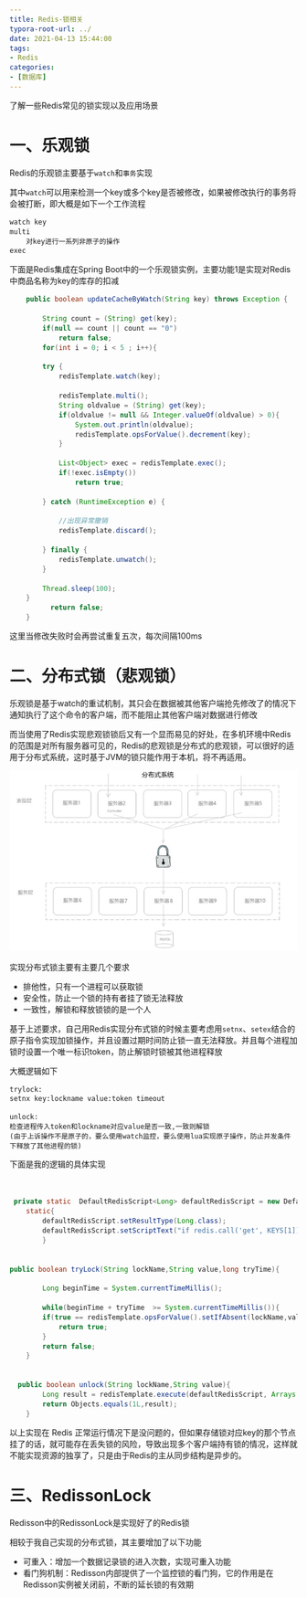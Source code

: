 ```yaml
---
title: Redis-锁相关
typora-root-url: ../
date: 2021-04-13 15:44:00
tags:
- Redis
categories:
- [数据库]
---
```


了解一些Redis常见的锁实现以及应用场景

<!--more-->

# 一、乐观锁

Redis的乐观锁主要基于`watch`和`事务`实现

其中`watch`可以用来检测一个key或多个key是否被修改，如果被修改执行的事务将会被打断，即大概是如下一个工作流程

```java
watch key
multi
	对key进行一系列非原子的操作
exec
```

下面是Redis集成在Spring Boot中的一个乐观锁实例，主要功能1是实现对Redis中商品名称为key的库存的扣减

```java
    public boolean updateCacheByWatch(String key) throws Exception {

        String count = (String) get(key);
        if(null == count || count == "0")
            return false;
        for(int i = 0; i < 5 ; i++){

        try {
            redisTemplate.watch(key);

            redisTemplate.multi();
            String oldvalue = (String) get(key);
            if(oldvalue != null && Integer.valueOf(oldvalue) > 0){
                System.out.println(oldvalue);
                redisTemplate.opsForValue().decrement(key);
            }

            List<Object> exec = redisTemplate.exec();
            if(!exec.isEmpty())
                return true;

        } catch (RuntimeException e) {

            //出现异常撤销
            redisTemplate.discard();

        } finally {
            redisTemplate.unwatch();
        }

        Thread.sleep(100);
    }
          return false;
    }
```

这里当修改失败时会再尝试重复五次，每次间隔100ms



# 二、分布式锁（悲观锁）

乐观锁是基于watch的重试机制，其只会在数据被其他客户端抢先修改了的情况下通知执行了这个命令的客户端，而不能阻止其他客户端对数据进行修改

而当使用了Redis实现悲观锁锁后又有一个显而易见的好处，在多机环境中Redis的范围是对所有服务器可见的，Redis的悲观锁是分布式的悲观锁，可以很好的适用于分布式系统，这时基于JVM的锁只能作用于本机，将不再适用。

![image-20210413161557941](/images/image-20210413161557941.png)

实现分布式锁主要有主要几个要求

- 排他性，只有一个进程可以获取锁
- 安全性，防止一个锁的持有者挂了锁无法释放
- 一致性，解锁和释放锁锁的是一个人

基于上述要求，自己用Redis实现分布式锁的时候主要考虑用`setnx`、`setex`结合的原子指令实现加锁操作，并且设置过期时间防止锁一直无法释放。并且每个进程加锁时设置一个唯一标识token，防止解锁时锁被其他进程释放

大概逻辑如下

```
trylock:
setnx key:lockname value:token timeout

unlock:
检查进程传入token和lockname对应value是否一致,一致则解锁
(由于上诉操作不是原子的，要么使用watch监控，要么使用lua实现原子操作，防止并发条件下释放了其他进程的锁)

```

下面是我的逻辑的具体实现

```java
 

 private static  DefaultRedisScript<Long> defaultRedisScript = new DefaultRedisScript<>();
    static{
        defaultRedisScript.setResultType(Long.class);
        defaultRedisScript.setScriptText("if redis.call('get', KEYS[1]) == KEYS[2] then return redis.call('del', KEYS[1]) else return 0 end");
        }


public boolean tryLock(String lockName,String value,long tryTime){

        Long beginTime = System.currentTimeMillis();

        while(beginTime + tryTime  >= System.currentTimeMillis()){
        if(true == redisTemplate.opsForValue().setIfAbsent(lockName,value,30,TimeUnit.SECONDS))
            return true;
        }
        return false;
    }


  public boolean unlock(String lockName,String value){
        Long result = redisTemplate.execute(defaultRedisScript, Arrays.asList(lockName, value));
        return Objects.equals(1L,result);
    }
```

以上实现在 Redis 正常运行情况下是没问题的，但如果存储锁对应key的那个节点挂了的话，就可能存在丢失锁的风险，导致出现多个客户端持有锁的情况，这样就不能实现资源的独享了，只是由于Redis的主从同步结构是异步的。



# 三、RedissonLock

Redisson中的RedissonLock是实现好了的Redis锁

相较于我自己实现的分布式锁，其主要增加了以下功能

- 可重入：增加一个数据记录锁的进入次数，实现可重入功能
- 看门狗机制：Redisson内部提供了一个监控锁的看门狗，它的作用是在Redisson实例被关闭前，不断的延长锁的有效期

